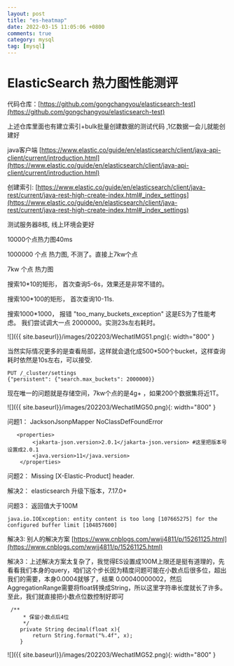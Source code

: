 ```yaml
---
layout: post
title: "es-heatmap"
date: 2022-03-15 11:05:06 +0800
comments: true
category: mysql
tag: [mysql]
---
```


#  ElasticSearch 热力图性能测评

代码仓库：[https://github.com/gongchangyou/elasticsearch-test](https://github.com/gongchangyou/elasticsearch-test)

上述仓库里面也有建立索引+bulk批量创建数据的测试代码 ,1亿数据一会儿就能创建好



java客户端 [https://www.elastic.co/guide/en/elasticsearch/client/java-api-client/current/introduction.html](https://www.elastic.co/guide/en/elasticsearch/client/java-api-client/current/introduction.html)

创建索引: [https://www.elastic.co/guide/en/elasticsearch/client/java-rest/current/java-rest-high-create-index.html#_index_settings](https://www.elastic.co/guide/en/elasticsearch/client/java-rest/current/java-rest-high-create-index.html#_index_settings)


测试服务器8核,  线上环境会更好

10000个点热力图40ms

1000000 个点 热力图, 不测了。直接上7kw个点

7kw 个点 热力图

 搜索10*10的矩形， 首次查询5-6s，效果还是非常不错的。

 搜索100*100的矩形， 首次查询10-11s. 

搜索1000*1000， 报错 "too_many_buckets_exception" 这是ES为了性能考虑。 我们尝试调大一点 2000000。实测23s左右耗时。

![]({{ site.baseurl}}/images/202203/WechatIMG51.png){: width="800" }

当然实际情况更多的是查看局部，这样就会退化成500*500个bucket，这样查询耗时依然是10s左右，可以接受.

```
PUT /_cluster/settings
{"persistent": {"search.max_buckets": 2000000}}
```



现在唯一的问题就是存储空间，7kw个点的是4g+ ，如果200个数据集将近1T。

![]({{ site.baseurl}}/images/202203/WechatIMG50.png){: width="800" }




问题1： JacksonJsonpMapper NoClassDefFoundError 

```
   <properties>
        <jakarta-json.version>2.0.1</jakarta-json.version> #这里把版本号设置成2.0.1
        <java.version>11</java.version>
    </properties>
```





问题2： Missing [X-Elastic-Product] header. 

解决2： elasticsearch 升级下版本，7.17.0+





问题3：  返回值大于100M 

```
java.io.IOException: entity content is too long [107665275] for the configured buffer limit [104857600]

```

解决3:  别人的解决方案 [https://www.cnblogs.com/wwjj4811/p/15261125.html](https://www.cnblogs.com/wwjj4811/p/15261125.html)

解决3：上述解决方案太复杂了，我觉得ES设置成100M上限还是挺有道理的，先看看我们本身的query，咱们这个步长因为精度问题可能在小数点后很多位，超出我们的需要，本身0.0004就够了，结果 0.00040000002，然后AggregationRange需要将float转换成String，所以这里字符串长度就长了许多。至此，我们就直接把小数点位数控制好即可

```
 /**
     * 保留小数点后4位
     */
    private String decimal(float x){
        return String.format("%.4f", x);
    }
```



![]({{ site.baseurl}}/images/202203/WechatIMG52.png){: width="800" }

